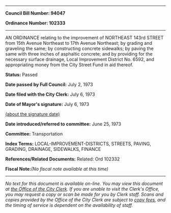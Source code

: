 

********

**Council Bill Number: 94047**
   
**Ordinance Number: 102333**
********

 AN ORDINANCE relating to the improvement of NORTHEAST 143rd STREET from 15th Avenue Northeast to 17th Avenue Northeast; by grading and graveling the same; by constructing concrete sidewalks; by paving the same with three inches of asphaltic concrete; and by providing for the necessary surface drainage, Local Improvement District No. 6592, and appropriating money from the City Street Fund in aid thereof.

**Status:** Passed
   
**Date passed by Full Council:** July 2, 1973
   
**Date filed with the City Clerk:** July 6, 1973
   
**Date of Mayor's signature:** July 6, 1973
   
[(about the signature date)](/~public/approvaldate.htm)
   
   
   
**Date introduced/referred to committee:** June 25, 1973
   
**Committee:** Transportation
   
   
**Index Terms:** LOCAL-IMPROVEMENT-DISTRICTS, STREETS, PAVING, GRADING, DRAINAGE, SIDEWALKS, FINANCE

**References/Related Documents:** Related: Ord 102332

**Fiscal Note:**_(No fiscal note available at this time)_
********

_No text for this document is available on-line. You may view this document at [the Office of the City Clerk](http://www.seattle.gov/leg/clerk/contactUs.htm). If you are unable to visit the Clerk's Office, you may request a copy or scan be made for you by Clerk staff. Scans and copies provided by the Office of the City Clerk are subject to [copy fees](http://clerk.seattle.gov/~public/clerkfees.htm), and the timing of service is dependent on the availability of staff._

